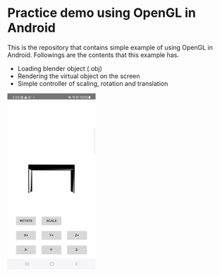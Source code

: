# Practice demo using OpenGL in Android

This is the repository that contains simple example of using OpenGL in Android. Followings are the contents that this example has.

- Loading blender object (.obj) 
- Rendering the virtual object on the screen
- Simple controller of scaling, rotation and translation

<img src="./resources/demo.png" width="200" height="400"/>
